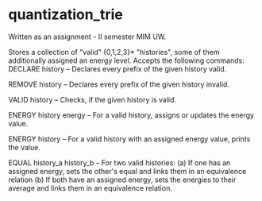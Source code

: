 # quantization_trie
Written as an assignment - II semester MIM UW.

Stores a collection of "valid" {0,1,2,3}* "histories", some of them additionally assigned an energy level.
Accepts the following commands:
DECLARE history – Declares every prefix of the given history valid.

REMOVE history – Declares every prefix of the given history invalid.

VALID history – Checks, if the given history is valid.

ENERGY history energy – For a valid history, assigns or updates the energy value.

ENERGY history – For a valid history with an assigned energy value, prints the value.

EQUAL history_a history_b – For two valid histories:
(a) If one has an assigned energy, sets the other's equal and links them in an equivalence relation
(b) If both have an assigned energy, sets  the energies to their average and links them in an equivalence relation.
